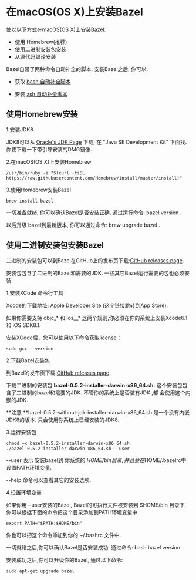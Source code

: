 # 在macOS\(OS X\)上安装Bazel

使以以下方式在macOS\(OS X\)上安装Bazel:

* 使用 Homebrew\(推荐\)
* 使用二进制安装包安装
* 从源代码编译安装

Bazel自带了两种命令自动补全的脚本, 安装Bazel之后, 你可以:

* 获取 [bash 自动补全脚本](/an-zhuang-bazel.md#bash-completion)

* 安装 [zsh 自动补全脚本](/an-zhuang-bazel.md#zsh-completion)

## 使用Homebrew安装

1.安装JDK8

JDK8可以从 [Oracle's JDK Page](http://www.oracle.com/technetwork/java/javase/downloads/jdk8-downloads-2133151.html) 下载,  在 "Java SE Development Kit" 下面找.   你要下载一下带引导安装的DMG镜像.

2.在macOS\(OS X\)上安装Homebrew

`/usr/bin/ruby -e "$(curl -fsSL https://raw.githubusercontent.com/Homebrew/install/master/install)"`

3.使用Homebrew安装Bazel

```
brew install bazel
```

一切准备就绪, 你可以确认Bazel是否安装正确, 通过运行命令: bazel version .

以后升级 bazel到最新版本, 你可以通过命令: brew upgrade bazel .

## 使用二进制安装包安装Bazel

二进制的安装包可以到Bazel在GitHub上的发布页下载:[GitHub releases page](https://github.com/bazelbuild/bazel/releases).

安装包包含了二进制的Bazel和需要的JDK. 一些其它Bazel运行需要的包也必须安装.

1.安装XCode 命令行工具

Xcode的下载地址: [Apple Developer Site](https://developer.apple.com/xcode/downloads/) \(这个链接跳转到App Store\).

如果你需要支持 objc_\* 和  ios_\_\*  这两个规则,你必须在你的系统上安装Xcode6.1 和 iOS SDK8.1.

安装XCode后，您可以使用以下命令获取license：

```
sudo gcc --version
```

2.下载Bazel安装包

到Bazel的发布页下载:[GitHub releases page](https://github.com/bazelbuild/bazel/releases)

下载二进制的安装包 **bazel-0.5.2-installer-darwin-x86\_64.sh.** 这个安装包包含了二进制的bazel和需要的JDK. 不管你的系统上是否装有JDK ,都 会使用这个内嵌的JDK.

**注意 **bazel-0.5.2-without-jdk-installer-darwin-x86\_64.sh 是一个没有内嵌JDK8的版本. 只会使用你系统上已经安装的JDK8.

3.运行安装包

```
chmod +x bazel-0.5.2-installer-darwin-x86_64.sh
./bazel-0.5.2-installer-darwin-x86_64.sh --user
```

--user 表示 安装bazel到 你系统的 $HOME/bin 目录 , 并且会在$HOME/.bazelrc中设置PATH环境变量.

--help 命令可以查看其它的安装选项.

4.设置环境变量

如果你用--user安装的Bazel,  Bazel的可执行文件被安装到 $HOME/bin 目录下,  你可以根据下面的命令把这个目录添加到PATH环境变量中

```
export PATH="$PATH:$HOME/bin"
```

你也可以把这个命令添加到你的 ~/.bashrc 文件中.

一切就绪之后,你可以确认Bazel是否安装成功. 通过命令: bash bazel version

安装成功之后,你可以升级你的Bazel, 通过以下命令:

```
sudo apt-get upgrade bazel
```




